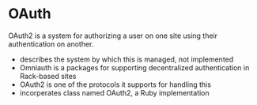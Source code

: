 # OAuth
OAuth2 is a system for authorizing a user on one site using their authentication on another.
- describes the system by which this is managed, not implemented
- Omniauth is a packages for supporting decentralized authentication in Rack-based sites
- OAuth2 is one of the protocols it supports for handling this
- incorperates class named OAuth2, a Ruby implementation
